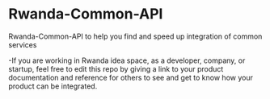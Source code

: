 # Rwanda-Common-API
Rwanda-Common-API to help you find and speed up integration of common services

 -If you are working in Rwanda idea space, as a developer, company, or startup, feel free to edit this repo by giving a link to your product documentation and reference for others to see and get to know how your product can be integrated.
